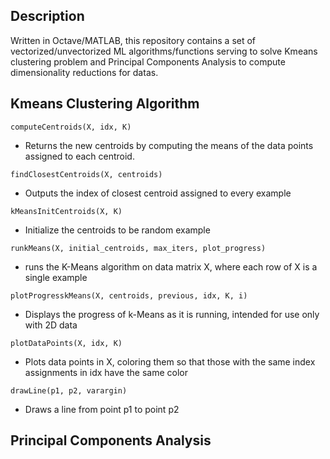 ## Description
Written in Octave/MATLAB, this repository contains a set of vectorized/unvectorized ML algorithms/functions serving to solve Kmeans clustering problem and Principal Components Analysis to compute dimensionality reductions for datas.

## Kmeans Clustering Algorithm
```
computeCentroids(X, idx, K)
```
- Returns the new centroids by computing the means of the data points assigned to each centroid.

```
findClosestCentroids(X, centroids)
```
- Outputs the index of closest centroid assigned to every example
  
```
kMeansInitCentroids(X, K)
```
- Initialize the centroids to be random example
  
```
runkMeans(X, initial_centroids, max_iters, plot_progress)
```
- runs the K-Means algorithm on data matrix X, where each row of X is a single example

```
plotProgresskMeans(X, centroids, previous, idx, K, i)
```
- Displays the progress of k-Means as it is running, intended for use only with 2D data
  
```
plotDataPoints(X, idx, K)
```
- Plots data points in X, coloring them so that those with the same index assignments in idx have the same color
  
```
drawLine(p1, p2, varargin)
```
- Draws a line from point p1 to point p2

## Principal Components Analysis
